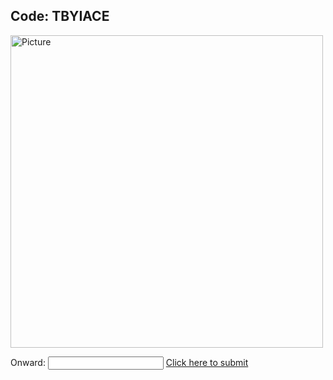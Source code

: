 ## Code: TBYIACE

<img class="profile" src="https://merrickmath.github.io/MerrickMath.github.io-CelebrateMath/puzzle1.jpg" alt="Picture" width="500" />


Onward: <input id='password' type='text'  />
<a href="https://MerrickMath.github.io/MerrickMath.github.io-CelebrateMath/TVUOEBQ.html" onclick="javascript:return validatePass()">  Click here to submit  </a>
<script>
function validatePass(){
    if(document.getElementById('password').value == '90'){
        return true;
    }else{
        alert('wrong password!!');
        return false;
    }
}
</script>




